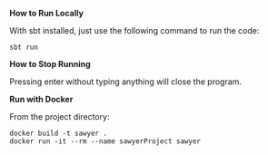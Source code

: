 
**How to Run Locally**

With sbt installed, just use the following command to run the code:

    sbt run

**How to Stop Running**

Pressing enter without typing anything will close the program.

**Run with Docker**

From the project directory:

    docker build -t sawyer .
    docker run -it --rm --name sawyerProject sawyer

